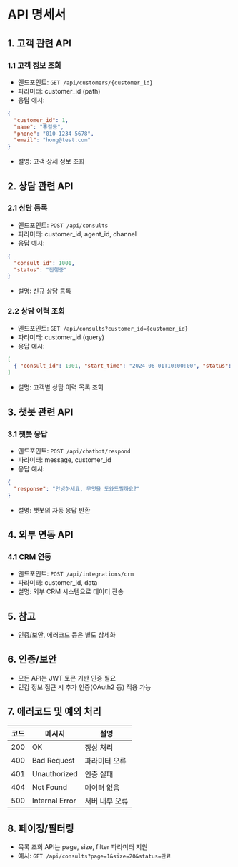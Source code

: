 # API 명세서

## 1. 고객 관련 API

### 1.1 고객 정보 조회
- 엔드포인트: `GET /api/customers/{customer_id}`
- 파라미터: customer_id (path)
- 응답 예시:
```json
{
  "customer_id": 1,
  "name": "홍길동",
  "phone": "010-1234-5678",
  "email": "hong@test.com"
}
```
- 설명: 고객 상세 정보 조회

## 2. 상담 관련 API

### 2.1 상담 등록
- 엔드포인트: `POST /api/consults`
- 파라미터: customer_id, agent_id, channel
- 응답 예시:
```json
{
  "consult_id": 1001,
  "status": "진행중"
}
```
- 설명: 신규 상담 등록

### 2.2 상담 이력 조회
- 엔드포인트: `GET /api/consults?customer_id={customer_id}`
- 파라미터: customer_id (query)
- 응답 예시:
```json
[
  { "consult_id": 1001, "start_time": "2024-06-01T10:00:00", "status": "완료" }
]
```
- 설명: 고객별 상담 이력 목록 조회

## 3. 챗봇 관련 API

### 3.1 챗봇 응답
- 엔드포인트: `POST /api/chatbot/respond`
- 파라미터: message, customer_id
- 응답 예시:
```json
{
  "response": "안녕하세요, 무엇을 도와드릴까요?"
}
```
- 설명: 챗봇의 자동 응답 반환

## 4. 외부 연동 API

### 4.1 CRM 연동
- 엔드포인트: `POST /api/integrations/crm`
- 파라미터: customer_id, data
- 설명: 외부 CRM 시스템으로 데이터 전송

## 5. 참고
- 인증/보안, 에러코드 등은 별도 상세화

## 6. 인증/보안
- 모든 API는 JWT 토큰 기반 인증 필요
- 민감 정보 접근 시 추가 인증(OAuth2 등) 적용 가능

## 7. 에러코드 및 예외 처리
| 코드 | 메시지           | 설명                 |
|------|------------------|----------------------|
| 200  | OK               | 정상 처리            |
| 400  | Bad Request      | 파라미터 오류        |
| 401  | Unauthorized     | 인증 실패            |
| 404  | Not Found        | 데이터 없음          |
| 500  | Internal Error   | 서버 내부 오류       |

## 8. 페이징/필터링
- 목록 조회 API는 page, size, filter 파라미터 지원
- 예시: `GET /api/consults?page=1&size=20&status=완료` 